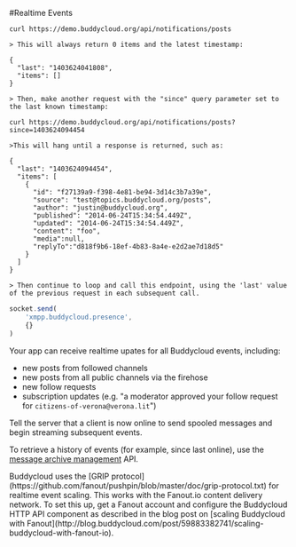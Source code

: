 #Realtime Events

```shell
curl https://demo.buddycloud.org/api/notifications/posts

> This will always return 0 items and the latest timestamp:

{
  "last": "1403624041808",
  "items": []
}

> Then, make another request with the "since" query parameter set to the last known timestamp:

curl https://demo.buddycloud.org/api/notifications/posts?since=1403624094454

>This will hang until a response is returned, such as:

{
  "last": "1403624094454",
  "items": [
    {
      "id": "f27139a9-f398-4e81-be94-3d14c3b7a39e",
      "source": "test@topics.buddycloud.org/posts",
      "author": "justin@buddycloud.org",
      "published": "2014-06-24T15:34:54.449Z",
      "updated": "2014-06-24T15:34:54.449Z",
      "content": "foo",
      "media":null,
      "replyTo":"d818f9b6-18ef-4b83-8a4e-e2d2ae7d18d5"
    }
  ]
}

> Then continue to loop and call this endpoint, using the 'last' value of the previous request in each subsequent call.
```

```javascript
socket.send(
    'xmpp.buddycloud.presence',
    {}
)
```

Your app can receive realtime upates for all Buddycloud events, including:

* new posts from followed channels
* new posts from all public channels via the firehose
* new follow requests
* subscription updates (e.g. "a moderator approved your follow request for `citizens-of-verona@verona.lit`")

Tell the server that a client is now online to send spooled messages and begin streaming subsequent events.

To retrieve a history of events (for example, since last online), use the [message archive management](#retrieve-message-history) API. 

<aside>Buddycloud uses the [GRIP protocol](https://github.com/fanout/pushpin/blob/master/doc/grip-protocol.txt) for realtime event scaling. This works with the Fanout.io content delivery network. To set this up, get a Fanout account and configure the Buddycloud HTTP API component as described in the blog post on [scaling Buddycloud with Fanout](http://blog.buddycloud.com/post/59883382741/scaling-buddycloud-with-fanout-io).</aside>
